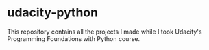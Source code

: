 # udacity-python
This repository contains all the projects I made while I took Udacity's Programming Foundations with Python course.
